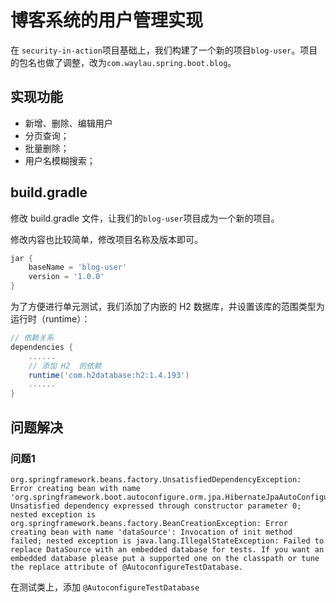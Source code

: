 # 博客系统的用户管理实现


在 `security-in-action`项目基础上，我们构建了一个新的项目`blog-user`。项目的包名也做了调整，改为`com.waylau.spring.boot.blog`。
 
## 实现功能

* 新增、删除、编辑用户
* 分页查询；
* 批量删除；
* 用户名模糊搜索；


    
## build.gradle

修改 build.gradle 文件，让我们的`blog-user`项目成为一个新的项目。

修改内容也比较简单，修改项目名称及版本即可。

```groovy
jar {
	baseName = 'blog-user'
	version = '1.0.0'
}
```


为了方便进行单元测试，我们添加了内嵌的 H2 数据库，并设置该库的范围类型为运行时（runtime）：

	
```groovy
// 依赖关系
dependencies {
	......
	// 添加 H2  的依赖
	runtime('com.h2database:h2:1.4.193')
 	......
}
```


## 问题解决

### 问题1

```
org.springframework.beans.factory.UnsatisfiedDependencyException: Error creating bean with name 'org.springframework.boot.autoconfigure.orm.jpa.HibernateJpaAutoConfiguration': Unsatisfied dependency expressed through constructor parameter 0; nested exception is org.springframework.beans.factory.BeanCreationException: Error creating bean with name 'dataSource': Invocation of init method failed; nested exception is java.lang.IllegalStateException: Failed to replace DataSource with an embedded database for tests. If you want an embedded database please put a supported one on the classpath or tune the replace attribute of @AutoconfigureTestDatabase.
```

在测试类上，添加 `@AutoconfigureTestDatabase`

